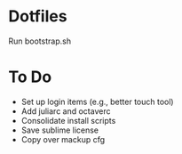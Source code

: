# Dotfiles
Run bootstrap.sh

# To Do
- Set up login items (e.g., better touch tool)
- Add juliarc and octaverc
- Consolidate install scripts
- Save sublime license
- Copy over mackup cfg
